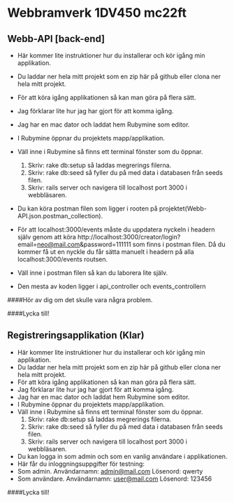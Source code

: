
# Webbramverk 1DV450 mc22ft

## Webb-API [back-end]


* Här kommer lite instruktioner hur du installerar och kör igång min applikation.
* Du laddar ner hela mitt projekt som en zip här på github eller clona ner hela mitt projekt.
* För att köra igång applikationen så kan man göra på flera sätt.
* Jag förklarar lite hur jag har gjort för att komma igång. 
* Jag har en mac dator och laddat hem Rubymine som editor.
* I Rubymine öppnar du projektets mapp/applikation.
* Väll inne i Rubymine så finns ett terminal fönster som du öppnar. 
  1. Skriv: rake db:setup så laddas megrerings filerna.
  2. Skriv: rake db:seed så fyller du på med data i databasen från seeds filen.
  3. Skriv: rails server och navigera till localhost port 3000 i webbläsaren.

* Du kan köra postman filen som ligger i rooten på projektet(Webb-API.json.postman_collection).
* För att localhost:3000/events måste du uppdatera nyckeln i headern själv genom att köra
  http://localhost:3000/creator/login?email=neo@mail.com&password=111111 som finns i postman filen. 
  Då du kommer få ut en nyckle du får sätta manuelt i headern på alla localhost:3000/events routsen.
* Väll inne i postman filen så kan du laborera lite själv. 
* Den mesta av koden ligger i api_controller och events_controllern
 
####Hör av dig om det skulle vara några problem.

####Lycka till!


## Registreringsapplikation (Klar)


* Här kommer lite instruktioner hur du installerar och kör igång min applikation.
* Du laddar ner hela mitt projekt som en zip här på github eller clona ner hela mitt projekt.
* För att köra igång applikationen så kan man göra på flera sätt.
* Jag förklarar lite hur jag har gjort för att komma igång. 
* Jag har en mac dator och laddat hem Rubymine som editor.
* I Rubymine öppnar du projektets mapp/applikation.
* Väll inne i Rubymine så finns ett terminal fönster som du öppnar. 
  1. Skriv: rake db:setup så laddas megrerings filerna.
  2. Skriv: rake db:seed så fyller du på med data i databasen från seeds filen.
  3. Skriv: rails server och navigera till localhost port 3000 i webbläsaren.
* Du kan logga in som admin och som en vanlig användare i applikationen. 
* Här får du inloggningsuppgifter för testning:
 * Som admin. Användarnamn: admin@mail.com Lösenord: qwerty
 * Som användare. Användarnamn: user@mail.com Lösenord: 123456
 
####Lycka till!




